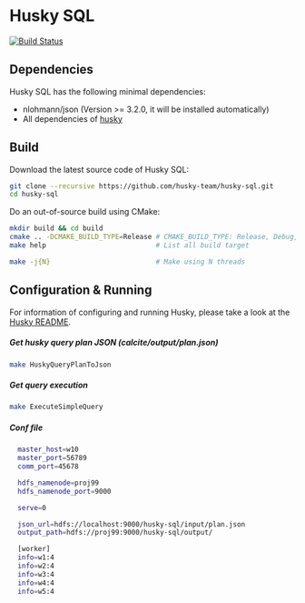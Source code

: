Husky SQL
=========

[![Build Status](https://travis-ci.org/TatianaJin/husky-sql.svg?branch=master)](https://travis-ci.org/TatianaJin/husky-sql)

Dependencies
-------------
Husky SQL has the following minimal dependencies:

* nlohmann/json (Version >= 3.2.0, it will be installed automatically)
* All dependencies of [husky](https://github.com/husky-team/husky)

Build
-------------
Download the latest source code of Husky SQL:

```bash
git clone --recursive https://github.com/husky-team/husky-sql.git
cd husky-sql
```

Do an out-of-source build using CMake:

```bash
mkdir build && cd build
cmake .. -DCMAKE_BUILD_TYPE=Release # CMAKE_BUILD_TYPE: Release, Debug, RelWithDebInfo
make help                           # List all build target

make -j{N}                          # Make using N threads
```

Configuration & Running
-------------
For information of configuring and running Husky, please take a look at the [Husky README](https://github.com/husky-team/husky/blob/master/README.md).

##### Get husky query plan JSON (calcite/output/plan.json)
```bash
make HuskyQueryPlanToJson
```
##### Get query execution 
```bash
make ExecuteSimpleQuery
```
##### Conf file
```bash
  master_host=w10
  master_port=56789
  comm_port=45678

  hdfs_namenode=proj99
  hdfs_namenode_port=9000

  serve=0

  json_url=hdfs://localhost:9000/husky-sql/input/plan.json
  output_path=hdfs://proj99:9000/husky-sql/output/

  [worker]
  info=w1:4
  info=w2:4
  info=w3:4
  info=w4:4
  info=w5:4
```

